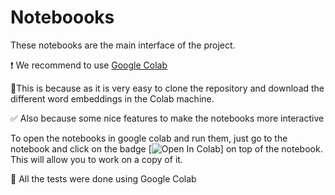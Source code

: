 # Noteboooks

These notebooks are the main interface of the project.

:heavy_exclamation_mark: We recommend to use [Google Colab](https://colab.research.google.com/notebooks/intro.ipynb#)

:small_orange_diamond:This is because as it is very easy to clone the repository and download the different word embeddings in the Colab machine.

:white_check_mark: Also because some nice features to make the notebooks more interactive


To open the notebooks in google colab and run them, just go to the notebook and click on the badge [![Open In Colab](https://colab.research.google.com/assets/colab-badge.svg)] on top of the notebook. This will allow you to work on a copy of it.


:small_orange_diamond: All the tests were done using Google Colab





